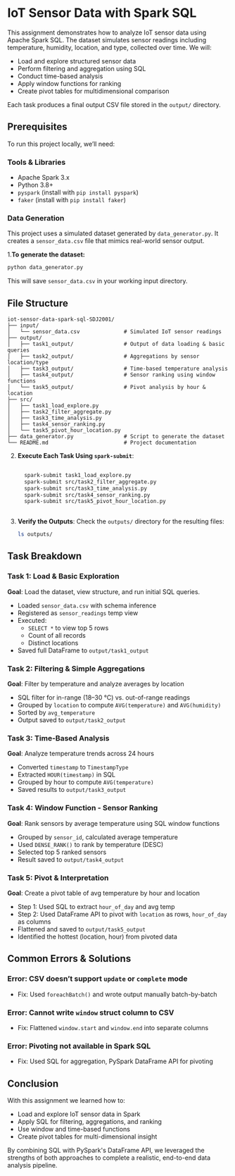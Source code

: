 # IoT Sensor Data with Spark SQL

This assignment demonstrates how to analyze IoT sensor data using Apache Spark SQL. The dataset simulates sensor readings including temperature, humidity, location, and type, collected over time. We will:

- Load and explore structured sensor data
- Perform filtering and aggregation using SQL
- Conduct time-based analysis
- Apply window functions for ranking
- Create pivot tables for multidimensional comparison

Each task produces a final output CSV file stored in the `output/` directory.

## Prerequisites

To run this project locally, we’ll need:

### Tools & Libraries

- Apache Spark 3.x
- Python 3.8+
- `pyspark` (install with `pip install pyspark`)
- `faker` (install with `pip install faker`)

### Data Generation

This project uses a simulated dataset generated by `data_generator.py`. It creates a `sensor_data.csv` file that mimics real-world sensor output.

1.**To generate the dataset:**

```bash
python data_generator.py
```

This will save `sensor_data.csv` in your working input directory.

## File Structure

```
iot-sensor-data-spark-sql-SDJ2001/
├── input/
│   └── sensor_data.csv              # Simulated IoT sensor readings
├── output/
│   ├── task1_output/                # Output of data loading & basic queries
│   ├── task2_output/                # Aggregations by sensor location/type
│   ├── task3_output/                # Time-based temperature analysis
│   ├── task4_output/                # Sensor ranking using window functions
│   └── task5_output/                # Pivot analysis by hour & location
├── src/
│   ├── task1_load_explore.py
│   ├── task2_filter_aggregate.py
│   ├── task3_time_analysis.py
│   ├── task4_sensor_ranking.py
│   └── task5_pivot_hour_location.py
├── data_generator.py                # Script to generate the dataset
└── README.md                        # Project documentation

```

2. **Execute Each Task Using `spark-submit`**:
   ```bash
 
     spark-submit task1_load_explore.py
     spark-submit src/task2_filter_aggregate.py
     spark-submit src/task3_time_analysis.py
     spark-submit src/task4_sensor_ranking.py
     spark-submit src/task5_pivot_hour_location.py
     
   ```

3. **Verify the Outputs**:
   Check the `outputs/` directory for the resulting files:
   ```bash
   ls outputs/
   ```


## Task Breakdown

### Task 1: Load & Basic Exploration

**Goal**: Load the dataset, view structure, and run initial SQL queries.

- Loaded `sensor_data.csv` with schema inference
- Registered as `sensor_readings` temp view
- Executed:
  - `SELECT *` to view top 5 rows
  - Count of all records
  - Distinct locations
- Saved full DataFrame to `output/task1_output`

### Task 2: Filtering & Simple Aggregations

**Goal**: Filter by temperature and analyze averages by location

- SQL filter for in-range (18–30 °C) vs. out-of-range readings
- Grouped by `location` to compute `AVG(temperature)` and `AVG(humidity)`
- Sorted by `avg_temperature`
- Output saved to `output/task2_output`

### Task 3: Time-Based Analysis

**Goal**: Analyze temperature trends across 24 hours

- Converted `timestamp` to `TimestampType`
- Extracted `HOUR(timestamp)` in SQL
- Grouped by hour to compute `AVG(temperature)`
- Saved results to `output/task3_output`

### Task 4: Window Function - Sensor Ranking

**Goal**: Rank sensors by average temperature using SQL window functions

- Grouped by `sensor_id`, calculated average temperature
- Used `DENSE_RANK()` to rank by temperature (DESC)
- Selected top 5 ranked sensors
- Result saved to `output/task4_output`

### Task 5: Pivot & Interpretation

**Goal**: Create a pivot table of avg temperature by hour and location

- Step 1: Used SQL to extract `hour_of_day` and avg temp
- Step 2: Used DataFrame API to pivot with `location` as rows, `hour_of_day` as columns
- Flattened and saved to `output/task5_output`
- Identified the hottest (location, hour) from pivoted data

## Common Errors & Solutions

### Error: CSV doesn’t support `update` or `complete` mode

- Fix: Used `foreachBatch()` and wrote output manually batch-by-batch

### Error: Cannot write `window` struct column to CSV

- Fix: Flattened `window.start` and `window.end` into separate columns

### Error: Pivoting not available in Spark SQL

- Fix: Used SQL for aggregation, PySpark DataFrame API for pivoting

## Conclusion

With this assignment we learned how to:

- Load and explore IoT sensor data in Spark
- Apply SQL for filtering, aggregations, and ranking
- Use window and time-based functions
- Create pivot tables for multi-dimensional insight

By combining SQL with PySpark's DataFrame API, we leveraged the strengths of both approaches to complete a realistic, end-to-end data analysis pipeline.